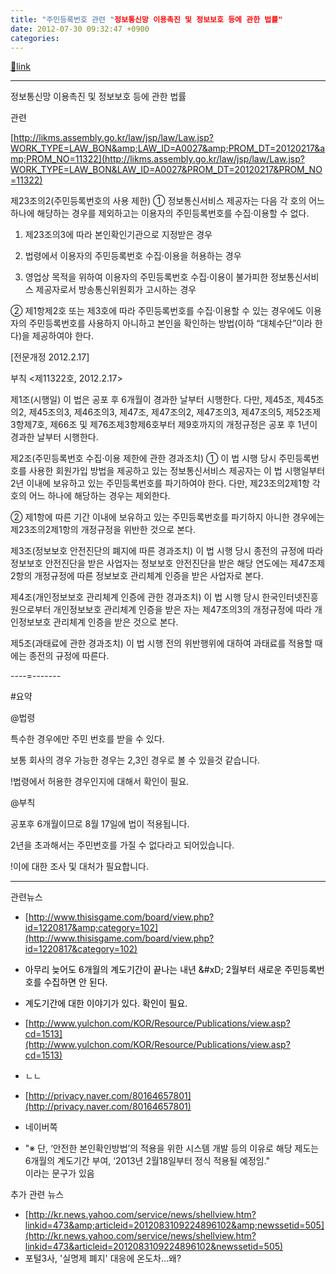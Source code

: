 ```yaml
---
title: "주민등록번호 관련 "정보통신망 이용촉진 및 정보보호 등에 관한 법률"
date: 2012-07-30 09:32:47 +0900
categories: 
---
```

[🔗link](http://www.mins01.com/mh/tech/read/788)
***


정보통신망 이용촉진 및 정보보호 등에 관한 법률 

관련

[http://likms.assembly.go.kr/law/jsp/law/Law.jsp?WORK_TYPE=LAW_BON&amp;LAW_ID=A0027&amp;PROM_DT=20120217&amp;PROM_NO=11322](http://likms.assembly.go.kr/law/jsp/law/Law.jsp?WORK_TYPE=LAW_BON&LAW_ID=A0027&PROM_DT=20120217&PROM_NO=11322)  


제23조의2(주민등록번호의 사용 제한) ① 정보통신서비스 제공자는 다음 각 호의 어느 하나에 해당하는 경우를 제외하고는 이용자의 주민등록번호를 수집·이용할 수 없다.

1. 제23조의3에 따라 본인확인기관으로 지정받은 경우

2. 법령에서 이용자의 주민등록번호 수집·이용을 허용하는 경우

3. 영업상 목적을 위하여 이용자의 주민등록번호 수집·이용이 불가피한 정보통신서비스 제공자로서 방송통신위원회가 고시하는 경우

② 제1항제2호 또는 제3호에 따라 주민등록번호를 수집·이용할 수 있는 경우에도 이용자의 주민등록번호를 사용하지 아니하고 본인을 확인하는 방법(이하 “대체수단”이라 한다)을 제공하여야 한다.

[전문개정 2012.2.17] 

  


부칙 &lt;제11322호, 2012.2.17&gt;

  


제1조(시행일) 이 법은 공포 후 6개월이 경과한 날부터 시행한다. 다만, 제45조, 제45조의2, 제45조의3, 제46조의3, 제47조, 제47조의2, 제47조의3, 제47조의5, 제52조제3항제7호, 제66조 및 제76조제3항제6호부터 제9호까지의 개정규정은 공포 후 1년이 경과한 날부터 시행한다.

제2조(주민등록번호 수집·이용 제한에 관한 경과조치) ① 이 법 시행 당시 주민등록번호를 사용한 회원가입 방법을 제공하고 있는 정보통신서비스 제공자는 이 법 시행일부터 2년 이내에 보유하고 있는 주민등록번호를 파기하여야 한다. 다만, 제23조의2제1항 각 호의 어느 하나에 해당하는 경우는 제외한다.

② 제1항에 따른 기간 이내에 보유하고 있는 주민등록번호를 파기하지 아니한 경우에는 제23조의2제1항의 개정규정을 위반한 것으로 본다.

제3조(정보보호 안전진단의 폐지에 따른 경과조치) 이 법 시행 당시 종전의 규정에 따라 정보보호 안전진단을 받은 사업자는 정보보호 안전진단을 받은 해당 연도에는 제47조제2항의 개정규정에 따른 정보보호 관리체계 인증을 받은 사업자로 본다.

제4조(개인정보보호 관리체계 인증에 관한 경과조치) 이 법 시행 당시 한국인터넷진흥원으로부터 개인정보보호 관리체계 인증을 받은 자는 제47조의3의 개정규정에 따라 개인정보보호 관리체계 인증을 받은 것으로 본다.

제5조(과태료에 관한 경과조치) 이 법 시행 전의 위반행위에 대하여 과태료를 적용할 때에는 종전의 규정에 따른다.

----=-------

  


#요약

@법령

특수한 경우에만 주민 번호를 받을 수 있다.

보통 회사의 경우 가능한 경우는 2,3인 경우로 볼 수 있을것 같습니다. 

!법령에서 허용한 경우인지에 대해서 확인이 필요.

  


@부칙

공포후 6개월이므로 8월 17일에 법이 적용됩니다.

2년을 초과해서는 주민번호를 가질 수 없다라고 되어있습니다.

!이에 대한 조사 및 대처가 필요합니다. 

  


- - - - - -

관련뉴스

- [http://www.thisisgame.com/board/view.php?id=1220817&amp;category=102](http://www.thisisgame.com/board/view.php?id=1220817&category=102)
- <font color="#000000">아무리 늦어도 </font><font color="#000000">6개월의 계도기간이 끝나는 내년 &amp;#xD;
2월부터 새로운 주민등록번호를 수집하면 안 된다.</font>
- <font color="#000000">계도기간에 대한 이야기가 있다. 확인이 필요. </font>

- [http://www.yulchon.com/KOR/Resource/Publications/view.asp?cd=1513](http://www.yulchon.com/KOR/Resource/Publications/view.asp?cd=1513)
- ㄴㄴ

- [http://privacy.naver.com/80164657801](http://privacy.naver.com/80164657801)
- 네이버쪽
- "※ 단, ‘안전한 본인확인방법’의 적용을 위한 시스템 개발 등의 이유로 해당 제도는 6개월의 계도기간 부여, ‘2013년 2월18일부터 정식 적용될 예정임."  
이라는 문구가 있음


추가 관련 뉴스



- [http://kr.news.yahoo.com/service/news/shellview.htm?linkid=473&amp;articleid=2012083109224896102&amp;newssetid=505](http://kr.news.yahoo.com/service/news/shellview.htm?linkid=473&articleid=2012083109224896102&newssetid=505)
- 포털3사, '실명제 폐지' 대응에 온도차…왜?




